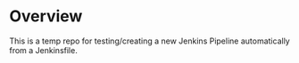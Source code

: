 # Overview

This is a temp repo for testing/creating a new Jenkins Pipeline automatically from a Jenkinsfile. 
